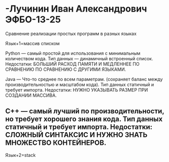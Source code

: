 # -Лучинин Иван Александрович ЭФБО-13-25
Сравнение реализации простых программ в разных языках

Язык+1=массив списком

Python — самый простой для использования с минимальным количеством кода. Тип данных — динамичный встроенный список.
Недостатки: БОЛЬШИЙ РАСХОД ПАМЯТИ И МЕДЛЕННЕЕ ПО СРАВНЕНИЮ ПО СРАВНЕНИЮ С ДРУГИМИ ЯЗЫКАМИ.

Java — Что-то среднее по всем параметрам. (сохраняет баланс между производительностью и масштабом кода). Тип данных статичный и требует импорта.
Недостатки: НУЖНО УКАЗЫВАТЬ РАЗМЕР ПРИ СОЗДАНИИ МАССИВА.

C++ — самый лучший по производительности, но требует хорошего знания кода. Тип данных статичный и требует импорта.
Недостатки: СЛОЖНЫЙ СИНТАКСИС И НУЖНО ЗНАТЬ МНОЖЕСТВО КОНТЕЙНЕРОВ.
---------------------------------------------------------
Язык+2=stack
